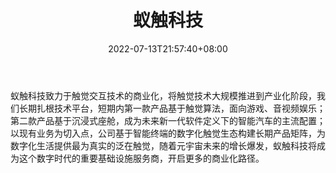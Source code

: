 ﻿---
weight: 
title: "蚁触科技"
description: "蚁触科技于2020年成立，由中科院软件所HCI专家联合国际知名AI学者创立，核心团队来自Top10顶级高校&科技公司，创始人是中国大陆第一位获得UIST最佳论文奖的专家，也是2020CHI联席主席，团队累计100+国际顶刊顶会和学术竞赛优胜成绩，HCI领域顶级会议期刊成果居大陆第一。"
date: 2022-07-13T21:57:40+08:00
lastmod: 2022-07-13T16:45:40+08:00
draft: false
authors: ["MineW"]
featuredImage: "313.jpg"
link: "https://www.tianyancha.com/brand/b1135688984"
tags: ["蚁触科技","人机交互"]
categories: ["navigation"]
navigation: ["人机交互"]
lightgallery: true
toc: true
pinned: false
recommend: false
recommend1: false
---
蚁触科技致力于触觉交互技术的商业化，将触觉技术大规模推进到产业化阶段，我们长期扎根技术平台，短期内第一款产品基于触觉算法，面向游戏、音视频娱乐；第二款产品基于沉浸式座舱，成为未来新一代软件定义下的智能汽车的主流配置；以现有业务为切入点，公司基于智能终端的数字化触觉生态构建长期产品矩阵，为数字化生活提供最为真实的泛在触觉，随着元宇宙未来的增长爆发，蚁触科技将成为这个数字时代的重要基础设施服务商，开启更多的商业化路径。
